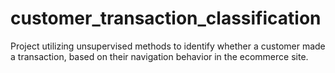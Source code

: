 # customer_transaction_classification
Project utilizing unsupervised methods to identify whether a customer made a transaction, based on their navigation behavior in the ecommerce site.
